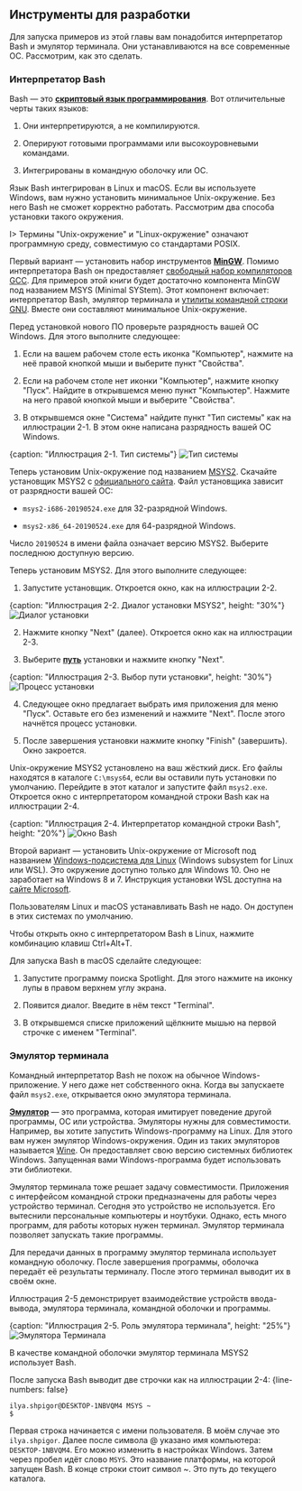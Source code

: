## Инструменты для разработки

Для запуска примеров из этой главы вам понадобится интерпретатор Bash и эмулятор терминала. Они устанавливаются на все современные ОС. Рассмотрим, как это сделать.

### Интерпретатор Bash

Bash — это [**скриптовый язык программирования**](https://ru.wikipedia.org/wiki/Сценарный_язык). Вот отличительные черты таких языков:

1. Они интерпретируются, а не компилируются.

2. Оперируют готовыми программами или высокоуровневыми командами.

3. Интегрированы в командную оболочку или ОС.

Язык Bash интегрирован в Linux и macOS. Если вы используете Windows, вам нужно установить минимальное Unix-окружение. Без него Bash не сможет корректно работать. Рассмотрим два способа установки такого окружения.

I> Термины "Unix-окружение" и "Linux-окружение" означают программную среду, совместимую со стандартами POSIX.

Первый вариант — установить набор инструментов [**MinGW**](https://ru.wikipedia.org/wiki/MinGW#Компоненты_MinGW). Помимо интерпретатора Bash он предоставляет [свободный набор компиляторов GCC](https://ru.wikipedia.org/wiki/GNU_Compiler_Collection). Для примеров этой книги будет достаточно компонента MinGW под названием MSYS (Minimal SYStem). Этот компонент включает: интерпретатор Bash, эмулятор терминала и [утилиты командной строки GNU](https://ru.wikipedia.org/wiki/GNU_Coreutils). Вместе они составляют минимальное Unix-окружение.

Перед установкой нового ПО проверьте разрядность вашей ОС Windows. Для этого выполните следующее:

1. Если на вашем рабочем столе есть иконка "Компьютер", нажмите на неё правой кнопкой мыши и выберите пункт "Свойства".

2. Если на рабочем столе нет иконки "Компьютер", нажмите кнопку "Пуск". Найдите в открывшемся меню пункт "Компьютер". Нажмите на него правой кнопкой мыши и выберите "Свойства".

3. В открывшемся окне "Система" найдите пункт "Тип системы" как на иллюстрации 2-1. В этом окне написана разрядность вашей ОС Windows.

{caption: "Иллюстрация 2-1. Тип системы"}
![Тип системы](images/BashShell/windows-system-type.png)

Теперь установим Unix-окружение под названием [MSYS2](https://www.msys2.org). Скачайте установщик MSYS2 с [официального сайта](https://www.msys2.org). Файл установщика зависит от разрядности вашей ОС:

* `msys2-i686-20190524.exe` для 32-разрядной Windows.

* `msys2-x86_64-20190524.exe` для 64-разрядной Windows.

Число `20190524` в имени файла означает версию MSYS2. Выберите последнюю доступную версию.

Теперь установим MSYS2. Для этого выполните следующее:

1. Запустите установщик. Откроется окно, как на иллюстрации 2-2.

{caption: "Иллюстрация 2-2. Диалог установки MSYS2", height: "30%"}
![Диалог установки](images/BashShell/msys2-install.png)

2. Нажмите кнопку "Next" (далее). Откроется окно как на иллюстрации 2-3.

3. Выберите [**путь**](https://ru.wikipedia.org/wiki/Путь_к_файлу) установки и нажмите кнопку "Next".

{caption: "Иллюстрация 2-3. Выбор пути установки", height: "30%"}
![Процесс установки](images/BashShell/msys2-path.png)

4. Следующее окно предлагает выбрать имя приложения для меню "Пуск". Оставьте его без изменений и нажмите "Next". После этого начнётся процесс установки.

5. После завершения установки нажмите кнопку "Finish" (завершить). Окно закроется.

Unix-окружение MSYS2 установлено на ваш жёсткий диск. Его файлы находятся в каталоге `C:\msys64`, если вы оставили путь установки по умолчанию. Перейдите в этот каталог и запустите файл `msys2.exe`. Откроется окно с интерпретатором командной строки Bash как на иллюстрации 2-4.

{caption: "Иллюстрация 2-4. Интерпретатор командной строки Bash", height: "20%"}
![Окно Bash](images/BashShell/bash-window.png)

Второй вариант — установить Unix-окружение от Microsoft под названием [Windows-подсистема для Linux](https://ru.wikipedia.org/wiki/Windows_Subsystem_for_Linux) (Windows subsystem for Linux или WSL). Это окружение доступно только для Windows 10. Оно не заработает на Windows 8 и 7. Инструкция установки WSL доступна на [сайте Microsoft](https://docs.microsoft.com/ru-ru/windows/wsl/install-win10).

Пользователям Linux и macOS устанавливать Bash не надо. Он доступен в этих системах по умолчанию.

Чтобы открыть окно с интерпретатором Bash в Linux, нажмите комбинацию клавиш Ctrl+Alt+T.

Для запуска Bash в macOS сделайте следующее:

1. Запустите программу поиска Spotlight. Для этого нажмите на иконку лупы в правом верхнем углу экрана.

2. Появится диалог. Введите в нём текст "Terminal".

3. В открывшемся списке приложений щёлкните мышью на первой строчке с именем "Terminal".

### Эмулятор терминала

Командный интерпретатор Bash не похож на обычное Windows-приложение. У него даже нет собственного окна. Когда вы запускаете файл `msys2.exe`, открывается окно эмулятора терминала.

[**Эмулятор**](https://ru.wikipedia.org/wiki/Эмуляция) — это программа, которая имитирует поведение другой программы, ОС или устройства. Эмуляторы нужны для совместимости. Например, вы хотите запустить Windows-программу на Linux. Для этого вам нужен эмулятор Windows-окружения. Один из таких эмуляторов называется [Wine](https://ru.wikipedia.org/wiki/Wine). Он предоставляет свою версию системных библиотек Windows. Запущенная вами Windows-программа будет использовать эти библиотеки.

Эмулятор терминала тоже решает задачу совместимости. Приложения с интерфейсом командной строки предназначены для работы через устройство терминал. Сегодня это устройство не используется. Его вытеснили персональные компьютеры и ноутбуки. Однако, есть много программ, для работы которых нужен терминал. Эмулятор терминала позволяет запускать такие программы.

Для передачи данных в программу эмулятор терминала использует командную оболочку. После завершения программы, оболочка передаёт её результаты терминалу. После этого терминал выводит их в своём окне.

Иллюстрация 2-5 демонстрирует взаимодействие устройств ввода-вывода, эмулятора терминала, командной оболочки и программы.

{caption: "Иллюстрация 2-5. Роль эмулятора терминала", height: "25%"}
![Эмулятора Терминала](images/BashShell/terminal-emulator.png)

В качестве командной оболочки эмулятор терминала MSYS2 использует Bash.

После запуска Bash выводит две строчки как на иллюстрации 2-4:
{line-numbers: false}
```
ilya.shpigor@DESKTOP-1NBVQM4 MSYS ~
$
```

Первая строка начинается с имени пользователя. В моём случае это `ilya.shpigor`. Далее после символа @ указано имя компьютера: `DESKTOP-1NBVQM4`. Его можно изменить в настройках Windows. Затем через пробел идёт слово `MSYS`. Это название платформы, на которой запущен Bash. В конце строки стоит символ ~. Это путь до текущего каталога.